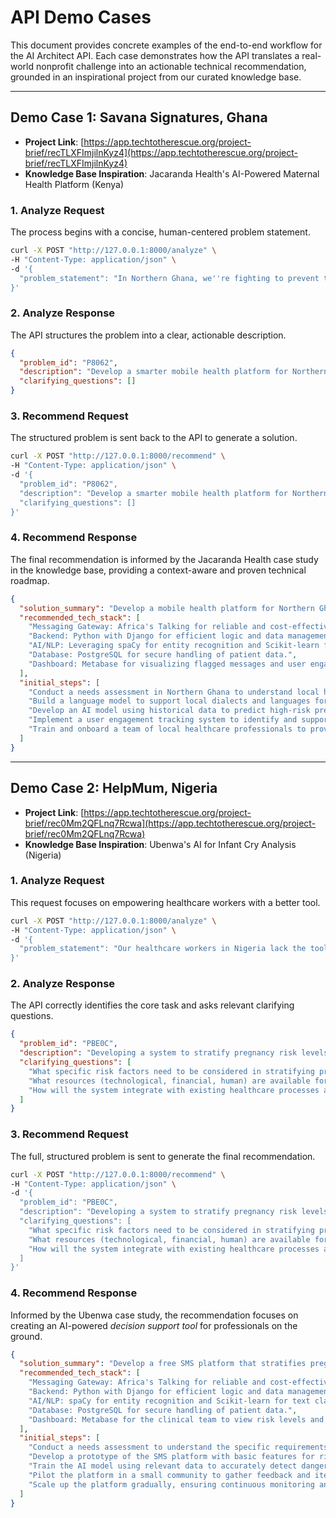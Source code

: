 # API Demo Cases

This document provides concrete examples of the end-to-end workflow for the AI Architect API. Each case demonstrates how the API translates a real-world nonprofit challenge into an actionable technical recommendation, grounded in an inspirational project from our curated knowledge base.

-----

## Demo Case 1: Savana Signatures, Ghana

  - **Project Link**: [https://app.techtotherescue.org/project-brief/recTLXFImjilnKyz4](https://app.techtotherescue.org/project-brief/recTLXFImjilnKyz4)
  - **Knowledge Base Inspiration**: Jacaranda Health's AI-Powered Maternal Health Platform (Kenya)

### 1\. Analyze Request

The process begins with a concise, human-centered problem statement.

```bash
curl -X POST "http://127.0.0.1:8000/analyze" \
-H "Content-Type: application/json" \
-d '{
  "problem_statement": "In Northern Ghana, we''re fighting to prevent the tragic deaths of mothers and babies, but our mobile health platforms can''t keep up. We need a smarter system that can do three critical things: analyze our data to predict high-risk pregnancies before it''s too late, communicate with mothers in their own local languages instead of just English, and identify which users are likely to leave our service so we can better support them."
}'
```

### 2\. Analyze Response

The API structures the problem into a clear, actionable description.

```json
{
  "problem_id": "P8062",
  "description": "Develop a smarter mobile health platform for Northern Ghana to predict high-risk pregnancies, communicate in local languages, and identify users at risk of leaving the service.",
  "clarifying_questions": []
}
```

### 3\. Recommend Request

The structured problem is sent back to the API to generate a solution.

```bash
curl -X POST "http://127.0.0.1:8000/recommend" \
-H "Content-Type: application/json" \
-d '{
  "problem_id": "P8062",
  "description": "Develop a smarter mobile health platform for Northern Ghana to predict high-risk pregnancies, communicate in local languages, and identify users at risk of leaving the service.",
  "clarifying_questions": []
}'
```

### 4\. Recommend Response

The final recommendation is informed by the Jacaranda Health case study in the knowledge base, providing a context-aware and proven technical roadmap.

```json
{
  "solution_summary": "Develop a mobile health platform for Northern Ghana using AI to predict high-risk pregnancies, support local languages, and identify users at risk of disengagement.",
  "recommended_tech_stack": [
    "Messaging Gateway: Africa's Talking for reliable and cost-effective SMS delivery in Ghana.",
    "Backend: Python with Django for efficient logic and data management.",
    "AI/NLP: Leveraging spaCy for entity recognition and Scikit-learn for predictive modeling.",
    "Database: PostgreSQL for secure handling of patient data.",
    "Dashboard: Metabase for visualizing flagged messages and user engagement."
  ],
  "initial_steps": [
    "Conduct a needs assessment in Northern Ghana to understand local health challenges and user preferences.",
    "Build a language model to support local dialects and languages for effective communication with users.",
    "Develop an AI model using historical data to predict high-risk pregnancies and prioritize interventions.",
    "Implement a user engagement tracking system to identify and support users at risk of leaving the service.",
    "Train and onboard a team of local healthcare professionals to provide timely support and intervention based on AI insights."
  ]
}
```

-----

## Demo Case 2: HelpMum, Nigeria

  - **Project Link**: [https://app.techtotherescue.org/project-brief/rec0Mm2QFLnq7Rcwa](https://app.techtotherescue.org/project-brief/rec0Mm2QFLnq7Rcwa)
  - **Knowledge Base Inspiration**: Ubenwa's AI for Infant Cry Analysis (Nigeria)

### 1\. Analyze Request

This request focuses on empowering healthcare workers with a better tool.

```bash
curl -X POST "http://127.0.0.1:8000/analyze" \
-H "Content-Type: application/json" \
-d '{
  "problem_statement": "Our healthcare workers in Nigeria lack the tools to quickly identify high-risk pregnancies. We need an AI-powered system that helps them stratify risk levels early in antenatal care, so they can provide the right tailored support for each mother and prevent complications."
}'
```

### 2\. Analyze Response

The API correctly identifies the core task and asks relevant clarifying questions.

```json
{
  "problem_id": "PBE0C",
  "description": "Developing a system to stratify pregnancy risk levels for early identification and tailored care in Nigerian communities.",
  "clarifying_questions": [
    "What specific risk factors need to be considered in stratifying pregnancy risk levels?",
    "What resources (technological, financial, human) are available for implementing this system?",
    "How will the system integrate with existing healthcare processes and technologies in Nigeria?"
  ]
}
```

### 3\. Recommend Request

The full, structured problem is sent to generate the final recommendation.

```bash
curl -X POST "http://127.0.0.1:8000/recommend" \
-H "Content-Type: application/json" \
-d '{
  "problem_id": "PBE0C",
  "description": "Developing a system to stratify pregnancy risk levels for early identification and tailored care in Nigerian communities.",
  "clarifying_questions": [
    "What specific risk factors need to be considered in stratifying pregnancy risk levels?",
    "What resources (technological, financial, human) are available for implementing this system?",
    "How will the system integrate with existing healthcare processes and technologies in Nigeria?"
  ]
}'
```

### 4\. Recommend Response

Informed by the Ubenwa case study, the recommendation focuses on creating an AI-powered *decision support tool* for professionals on the ground.

```json
{
  "solution_summary": "Develop a free SMS platform that stratifies pregnancy risk levels using AI-powered NLP to provide tailored care and early identification for expectant mothers in Nigerian communities.",
  "recommended_tech_stack": [
    "Messaging Gateway: Africa's Talking for reliable and cost-effective SMS delivery in Nigeria.",
    "Backend: Python with Django for efficient logic and data management.",
    "AI/NLP: spaCy for entity recognition and Scikit-learn for text classification models.",
    "Database: PostgreSQL for secure handling of patient data.",
    "Dashboard: Metabase for the clinical team to view risk levels and patient data."
  ],
  "initial_steps": [
    "Conduct a needs assessment to understand the specific requirements and challenges of expectant mothers in Nigerian communities.",
    "Develop a prototype of the SMS platform with basic features for risk level identification and tailored care messages.",
    "Train the AI model using relevant data to accurately detect danger signs and stratify pregnancy risk levels.",
    "Pilot the platform in a small community to gather feedback and iterate on the system based on user input.",
    "Scale up the platform gradually, ensuring continuous monitoring and evaluation to improve effectiveness and impact."
  ]
}
```
